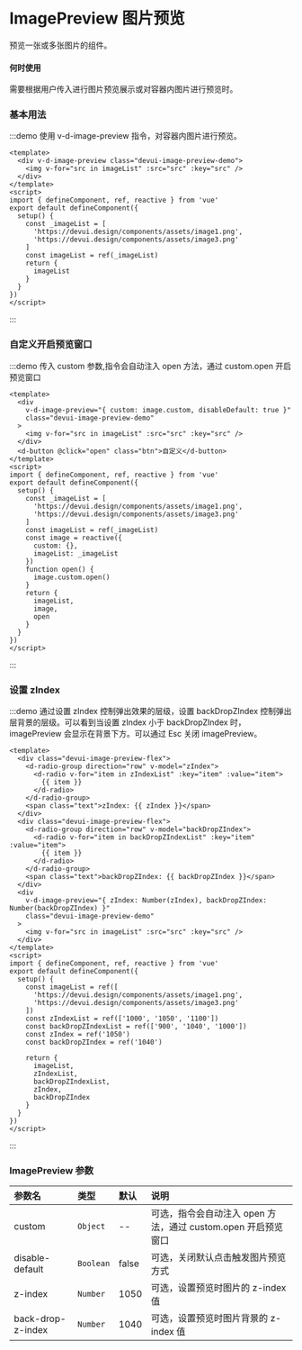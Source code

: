 # ImagePreview 图片预览

预览一张或多张图片的组件。

#### 何时使用

需要根据用户传入进行图片预览展示或对容器内图片进行预览时。

### 基本用法

:::demo 使用 v-d-image-preview 指令，对容器内图片进行预览。

```vue
<template>
  <div v-d-image-preview class="devui-image-preview-demo">
    <img v-for="src in imageList" :src="src" :key="src" />
  </div>
</template>
<script>
import { defineComponent, ref, reactive } from 'vue'
export default defineComponent({
  setup() {
    const _imageList = [
      'https://devui.design/components/assets/image1.png',
      'https://devui.design/components/assets/image3.png'
    ]
    const imageList = ref(_imageList)
    return {
      imageList
    }
  }
})
</script>
```

:::

### 自定义开启预览窗口

:::demo 传入 custom 参数,指令会自动注入 open 方法，通过 custom.open 开启预览窗口

```vue
<template>
  <div
    v-d-image-preview="{ custom: image.custom, disableDefault: true }"
    class="devui-image-preview-demo"
  >
    <img v-for="src in imageList" :src="src" :key="src" />
  </div>
  <d-button @click="open" class="btn">自定义</d-button>
</template>
<script>
import { defineComponent, ref, reactive } from 'vue'
export default defineComponent({
  setup() {
    const _imageList = [
      'https://devui.design/components/assets/image1.png',
      'https://devui.design/components/assets/image3.png'
    ]
    const imageList = ref(_imageList)
    const image = reactive({
      custom: {},
      imageList: _imageList
    })
    function open() {
      image.custom.open()
    }
    return {
      imageList,
      image,
      open
    }
  }
})
</script>
```

:::

### 设置 zIndex

:::demo 通过设置 zIndex 控制弹出效果的层级，设置 backDropZIndex 控制弹出层背景的层级。可以看到当设置 zIndex 小于 backDropZIndex 时，imagePreview 会显示在背景下方。可以通过 Esc 关闭 imagePreview。

```vue
<template>
  <div class="devui-image-preview-flex">
    <d-radio-group direction="row" v-model="zIndex">
      <d-radio v-for="item in zIndexList" :key="item" :value="item">
        {{ item }}
      </d-radio>
    </d-radio-group>
    <span class="text">zIndex: {{ zIndex }}</span>
  </div>
  <div class="devui-image-preview-flex">
    <d-radio-group direction="row" v-model="backDropZIndex">
      <d-radio v-for="item in backDropZIndexList" :key="item" :value="item">
        {{ item }}
      </d-radio>
    </d-radio-group>
    <span class="text">backDropZIndex: {{ backDropZIndex }}</span>
  </div>
  <div
    v-d-image-preview="{ zIndex: Number(zIndex), backDropZIndex: Number(backDropZIndex) }"
    class="devui-image-preview-demo"
  >
    <img v-for="src in imageList" :src="src" :key="src" />
  </div>
</template>
<script>
import { defineComponent, ref, reactive } from 'vue'
export default defineComponent({
  setup() {
    const imageList = ref([
      'https://devui.design/components/assets/image1.png',
      'https://devui.design/components/assets/image3.png'
    ])
    const zIndexList = ref(['1000', '1050', '1100'])
    const backDropZIndexList = ref(['900', '1040', '1000'])
    const zIndex = ref('1050')
    const backDropZIndex = ref('1040')

    return {
      imageList,
      zIndexList,
      backDropZIndexList,
      zIndex,
      backDropZIndex
    }
  }
})
</script>
```

:::

### ImagePreview 参数

|      参数名      |   类型    | 默认  | 说明                                                          |
| :------------ | :------- | :--- | :------------------------------------------------------------ |
|     custom     | `Object`  |  --   | 可选，指令会自动注入 open 方法，通过 custom.open 开启预览窗口 |
| disable-default | `Boolean` | false | 可选，关闭默认点击触发图片预览方式                            |
|     z-index     | `Number`  | 1050  | 可选，设置预览时图片的 z-index 值                             |
| back-drop-z-index | `Number`  | 1040  | 可选，设置预览时图片背景的 z-index 值                         |

<style lang="scss">
.devui-image-preview-demo {
  display: flex;
  flex-wrap: wrap;
  img {
    cursor: pointer;
    margin-bottom: 10px;
  }
  .btn {
    margin: 10px;
  }
}
.devui-image-preview-flex {
  display: flex;
  align-items: center;
  .text {
    margin-left: 20px;
  }
}
</style>

